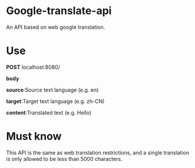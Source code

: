 # Google-translate-api

An API based on web google translation.

# Use

**POST** localhost:8080/

**body**

**source**:Source text language (e.g. en)

**target**:Target text language (e.g. zh-CN)

**content**:Translated text (e.g. Hello)

# Must know

This API is the same as web translation restrictions, and a single translation is only allowed to be less than 5000 characters.

